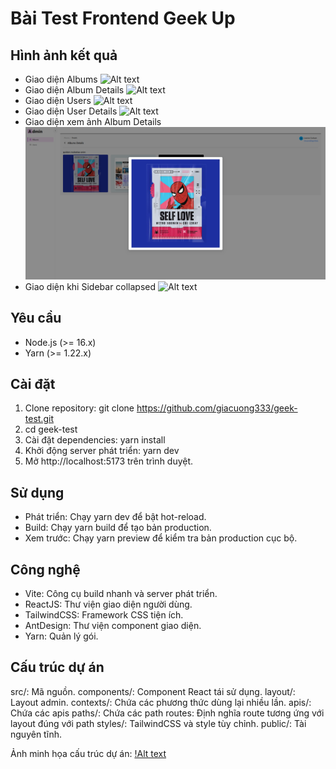 # Bài Test Frontend Geek Up

## Hình ảnh kết quả

- Giao diện Albums
  ![Alt text](./images/Giao%20diện%20Albums.png)
- Giao diện Album Details
  ![Alt text](./images/Giao%20diện%20Album%20Details.png)
- Giao diện Users
  ![Alt text](./images/Giao%20diện%20Users.png)
- Giao diện User Details
  ![Alt text](./images/Giao%20diện%20User%20Details.png)
- Giao diện xem ảnh Album Details
  ![Alt text](./images/Giao%20diện%20xem%20ảnh%20Album.png)
- Giao diện khi Sidebar collapsed
  ![Alt text](./images/Giao%20diện%20khi%20Sidebar%20Collapsed.png)

## Yêu cầu

- Node.js (>= 16.x)
- Yarn (>= 1.22.x)

## Cài đặt

1. Clone repository: git clone https://github.com/giacuong333/geek-test.git
2. cd geek-test
3. Cài đặt dependencies: yarn install
4. Khởi động server phát triển: yarn dev
5. Mở http://localhost:5173 trên trình duyệt.

## Sử dụng

- Phát triển: Chạy yarn dev để bật hot-reload.
- Build: Chạy yarn build để tạo bản production.
- Xem trước: Chạy yarn preview để kiểm tra bản production cục bộ.

## Công nghệ

- Vite: Công cụ build nhanh và server phát triển.
- ReactJS: Thư viện giao diện người dùng.
- TailwindCSS: Framework CSS tiện ích.
- AntDesign: Thư viện component giao diện.
- Yarn: Quản lý gói.

## Cấu trúc dự án

src/: Mã nguồn.
components/: Component React tái sử dụng.
layout/: Layout admin.
contexts/: Chứa các phương thức dùng lại nhiều lần.
apis/: Chứa các apis
paths/: Chứa các path
routes: Định nghĩa route tương ứng với layout đúng với path
styles/: TailwindCSS và style tùy chỉnh.
public/: Tài nguyên tĩnh.

Ảnh minh họa cấu trúc dự án:
[!Alt text](/images/Cấu%20trúc%20của%20Project.png)
